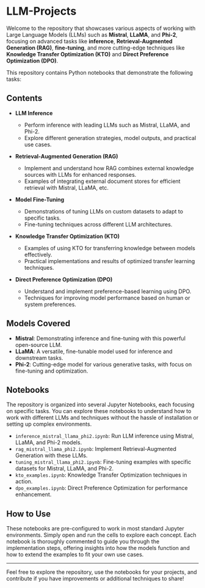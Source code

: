 # LLM-Projects

Welcome to the repository that showcases various aspects of working with Large Language Models (LLMs) such as **Mistral**, **LLaMA**, and **Phi-2**, focusing on advanced tasks like **inference**, **Retrieval-Augmented Generation (RAG)**, **fine-tuning**, and more cutting-edge techniques like **Knowledge Transfer Optimization (KTO)** and **Direct Preference Optimization (DPO)**.

This repository contains Python notebooks that demonstrate the following tasks:

## Contents

- **LLM Inference**
  - Perform inference with leading LLMs such as Mistral, LLaMA, and Phi-2.
  - Explore different generation strategies, model outputs, and practical use cases.
  
- **Retrieval-Augmented Generation (RAG)**
  - Implement and understand how RAG combines external knowledge sources with LLMs for enhanced responses.
  - Examples of integrating external document stores for efficient retrieval with Mistral, LLaMA, etc.

- **Model Fine-Tuning**
  - Demonstrations of tuning LLMs on custom datasets to adapt to specific tasks.
  - Fine-tuning techniques across different LLM architectures.

- **Knowledge Transfer Optimization (KTO)**
  - Examples of using KTO for transferring knowledge between models effectively.
  - Practical implementations and results of optimized transfer learning techniques.

- **Direct Preference Optimization (DPO)**
  - Understand and implement preference-based learning using DPO.
  - Techniques for improving model performance based on human or system preferences.

## Models Covered

- **Mistral**: Demonstrating inference and fine-tuning with this powerful open-source LLM.
- **LLaMA**: A versatile, fine-tunable model used for inference and downstream tasks.
- **Phi-2**: Cutting-edge model for various generative tasks, with focus on fine-tuning and optimization.

## Notebooks

The repository is organized into several Jupyter Notebooks, each focusing on specific tasks. You can explore these notebooks to understand how to work with different LLMs and techniques without the hassle of installation or setting up complex environments.

- `inference_mistral_llama_phi2.ipynb`: Run LLM inference using Mistral, LLaMA, and Phi-2 models.
- `rag_mistral_llama_phi2.ipynb`: Implement Retrieval-Augmented Generation with these LLMs.
- `tuning_mistral_llama_phi2.ipynb`: Fine-tuning examples with specific datasets for Mistral, LLaMA, and Phi-2.
- `kto_examples.ipynb`: Knowledge Transfer Optimization techniques in action.
- `dpo_examples.ipynb`: Direct Preference Optimization for performance enhancement.

## How to Use

These notebooks are pre-configured to work in most standard Jupyter environments. Simply open and run the cells to explore each concept. Each notebook is thoroughly commented to guide you through the implementation steps, offering insights into how the models function and how to extend the examples to fit your own use cases.

---

Feel free to explore the repository, use the notebooks for your projects, and contribute if you have improvements or additional techniques to share!
